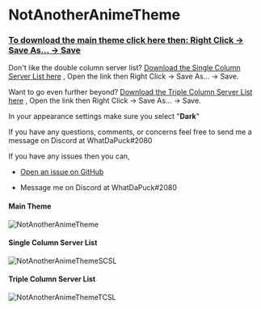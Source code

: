 # NotAnotherAnimeTheme

### [To download the main theme click here then: Right Click -> Save As... -> Save](https://raw.githubusercontent.com/WhatDaPuck/NotAnotherAnimeTheme/master/NotAnotherAnimeTheme.theme.css)

Don't like the double column server list? [Download the Single Column Server List here](https://raw.githubusercontent.com/WhatDaPuck/NotAnotherAnimeTheme/master/variations/NotAnotherAnimeThemeSCSL.theme.css) , Open the link then Right Click -> Save As... -> Save.

Want to go even further beyond? [Download the Triple Column Server List here](https://raw.githubusercontent.com/WhatDaPuck/NotAnotherAnimeTheme/master/variations/NotAnotherAnimeThemeSCSL.theme.css) , Open the link then Right Click -> Save As... -> Save.

In your appearance settings make sure you select "**Dark**"

If you have any questions, comments, or concerns feel free to send me a message on Discord at WhatDaPuck#2080

If you have any issues then you can,

* [Open an issue on GitHub](https://github.com/WhatDaPuck/NotAnotherAnimeTheme/issues)

* Message me on Discord at WhatDaPuck#2080

#### Main Theme
![NotAnotherAnimeTheme](https://i.imgur.com/B5N8Owl.jpg)

#### Single Column Server List
![NotAnotherAnimeThemeSCSL](https://i.imgur.com/HStMvDg.jpg)

#### Triple Column Server List
![NotAnotherAnimeThemeTCSL](https://i.imgur.com/J4CHHcV.jpg)